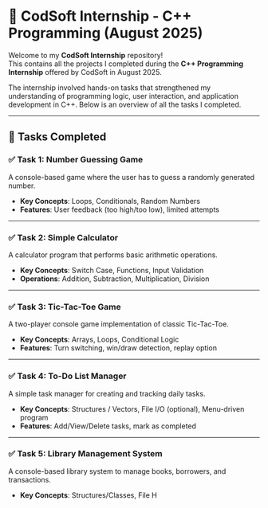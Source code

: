 # 💼 CodSoft Internship - C++ Programming (August 2025)

Welcome to my **CodSoft Internship** repository!  
This contains all the projects I completed during the **C++ Programming Internship** offered by CodSoft in August 2025.

The internship involved hands-on tasks that strengthened my understanding of programming logic, user interaction, and application development in C++. Below is an overview of all the tasks I completed.

---

## 📝 Tasks Completed

### ✅ Task 1: Number Guessing Game
A console-based game where the user has to guess a randomly generated number.
- **Key Concepts**: Loops, Conditionals, Random Numbers
- **Features**: User feedback (too high/too low), limited attempts

---

### ✅ Task 2: Simple Calculator
A calculator program that performs basic arithmetic operations.
- **Key Concepts**: Switch Case, Functions, Input Validation
- **Operations**: Addition, Subtraction, Multiplication, Division

---

### ✅ Task 3: Tic-Tac-Toe Game
A two-player console game implementation of classic Tic-Tac-Toe.
- **Key Concepts**: Arrays, Loops, Conditional Logic
- **Features**: Turn switching, win/draw detection, replay option

---

### ✅ Task 4: To-Do List Manager
A simple task manager for creating and tracking daily tasks.
- **Key Concepts**: Structures / Vectors, File I/O (optional), Menu-driven program
- **Features**: Add/View/Delete tasks, mark as completed

---

### ✅ Task 5: Library Management System
A console-based library system to manage books, borrowers, and transactions.
- **Key Concepts**: Structures/Classes, File H
